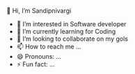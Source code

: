 👋 Hi, I’m Sandipnivargi
- 👀 I’m interested in Software developer 
- 🌱 I’m currently learning for Coding 
- 💞️ I’m looking to collaborate on my gols
- 📫 How to reach me ...
- 😄 Pronouns: ...
- ⚡ Fun fact: ...

<!---
Sandipnivargi45/Sandipnivargi45 is a ✨ special ✨ repository because its `README.md` (this file) appears on your GitHub profile.
You can click the Preview link to take a look at your changes.
--->
